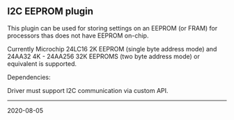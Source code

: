 ## I2C EEPROM plugin

This plugin can be used for storing settings on an EEPROM \(or FRAM\) for processors thas does not have EEPROM on-chip.

Currently Microchip 24LC16 2K EEPROM \(single byte address mode\) and 24AA32 4K - 24AA256 32K EEPROMS \(two byte address mode\) or equivalent is supported.

Dependencies:

Driver must support I2C communication via custom API.

---
2020-08-05
